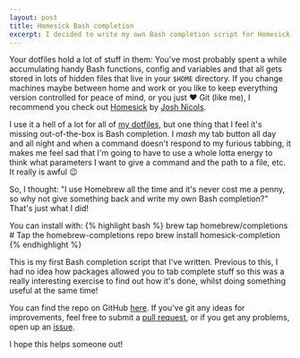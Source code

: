 ```yaml
---
layout: post
title: Homesick Bash completion
excerpt: I decided to write my own Bash completion script for Homesick.
---
```


Your dotfiles hold a lot of stuff in them: You've most probably spent a while accumulating handy Bash functions,
config and variables and that all gets stored in lots of hidden files that live in your `$HOME` directory. If you change
machines maybe between home and work or you like to keep everything version controlled for peace of mind, or you just
:heart: Git (like me), I recommend you check out [Homesick][homesick] by [Josh Nicols][josh-nicols].

I use it a hell of a lot for all of [my dotfiles][my-dotfiles], but one thing that I feel it's missing out-of-the-box
is Bash completion. I *mash* my tab button all day and all night and when a command doesn't respond to my furious
tabbing, it makes me feel sad that I'm going to have to use a whole lotta energy to think what parameters I want to
give a command and the path to a file, etc. It really is awful :wink:

So, I thought: "I use Homebrew all the time and it's never cost me a penny, so why not give something back and write
my own Bash completion?" That's just what I did!

You can install with:
{% highlight bash %}
brew tap homebrew/completions # Tap the homebrew-completions repo
brew install homesick-completion
{% endhighlight %}

This is my first Bash completion script that I've written. Previous to this, I had no idea how packages allowed you to
tab complete stuff so this was a really interesting exercise to find out how it's done, whilst doing something useful
at the same time!

You can find the repo on GitHub [here][homesick-completion-repo]. If you've git any ideas for improvements, feel free
to submit a [pull request][pull-request], or if you get any problems, open up an [issue][issue].

I hope this helps someone out!

[homesick]: https://github.com/technicalpickles/homesick
[josh-nicols]: https://github.com/technicalpickles
[my-dotfiles]: https://github.com/JoeNyland/dotfiles
[homesick-completion-repo]: https://github.com/JoeNyland/homesick-completion
[pull-request]: https://github.com/JoeNyland/homesick-completion/pulls
[issue]: https://github.com/JoeNyland/homesick-completion/issues
[homebrew-completions]: https://github.com/Homebrew/homebrew-completions

